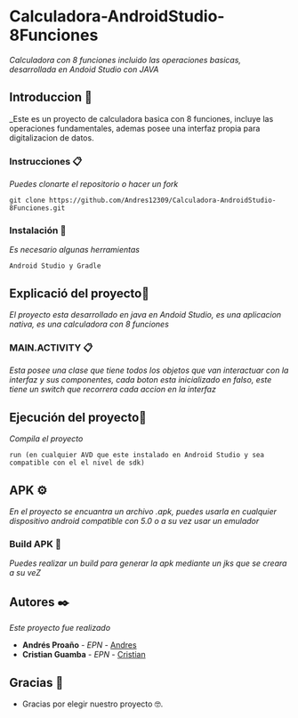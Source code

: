 # Calculadora-AndroidStudio-8Funciones

_Calculadora con 8 funciones incluido las operaciones basicas, desarrollada en Andoid Studio con JAVA_

## Introduccion 🚀

_Este es un proyecto de calculadora basica con 8 funciones, incluye las operaciones fundamentales, ademas posee una interfaz propia para digitalizacion de datos.

### Instrucciones 📋

_Puedes clonarte el repositorio o hacer un fork_

```
git clone https://github.com/Andres12309/Calculadora-AndroidStudio-8Funciones.git
```

### Instalación 🔧

_Es necesario algunas herramientas_

```
Android Studio y Gradle
```

## Explicació del proyecto🔩

_El proyecto esta desarrollado en java en Andoid Studio, es una aplicacion nativa, es una calculadora con 8 funciones_

### MAIN.ACTIVITY 📋

_Esta posee una clase que tiene todos los objetos que van interactuar con la interfaz y sus componentes, cada boton esta inicializado en falso, este tiene un switch que recorrera cada accion en la interfaz_

## Ejecución del proyecto🔩

_Compila el proyecto_

```
run (en cualquier AVD que este instalado en Android Studio y sea compatible con el el nivel de sdk)
```

## APK ⚙️

_En el proyecto se encuantra un archivo .apk, puedes usarla en cualquier dispositivo android compatible con 5.0 o a su vez usar un emulador_

### Build APK 🔩

_Puedes realizar un build para generar la apk mediante un jks que se creara a su veZ_

## Autores ✒️

_Este proyecto fue realizado_

* **Andrés Proaño** - *EPN* - [Andres](https://github.com/Andres12309)
* **Cristian Guamba** - *EPN* - [Cristian](https://github.com/Cristiangpbf)

## Gracias 🎁

* Gracias por elegir nuestro proyecto 🤓.
